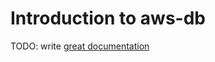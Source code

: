 # Introduction to aws-db

TODO: write [great documentation](http://jacobian.org/writing/what-to-write/)
